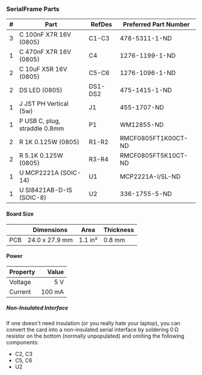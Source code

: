 ### SerialFrame Parts

|  # | Part                                      | RefDes  | Preferred Part Number      |
|---:|-------------------------------------------|---------|----------------------------|
|  3 | C 100nF X7R 16V (0805)                    | C1-C3   | 478-5311-1-ND              |
|  1 | C 470nF X7R 16V (0805)                    | C4      | 1276-1199-1-ND             |
|  2 | C 10uF X5R 16V (0805)                     | C5-C6   | 1276-1096-1-ND             |
|  2 | DS LED (0805)                             | DS1-DS2 | 475-1415-1-ND              |
|  1 | J JST PH Vertical (5w)                    | J1      | 455-1707-ND                |
|  1 | P USB C, plug, straddle 0.8mm             | P1      | WM12855-ND                 |
|  2 | R 1K 0.125W (0805)                        | R1-R2   | RMCF0805FT1K00CT-ND        |
|  2 | R 5.1K 0.125W (0805)                      | R3-R4   | RMCF0805FT5K10CT-ND        |
|  1 | U MCP2221A (SOIC-14)                      | U1      | MCP2221A-I/SL-ND           |
|  1 | U SI8421AB-D-IS (SOIC-8)                  | U2      | 336-1755-5-ND              |


#### Board Size

|       |      Dimensions | Area    | Thickness |
|-------|-----------------|---------|-----------|
| PCB   |  24.0 x 27.9 mm | 1.1 in² |    0.8 mm |


#### Power

| Property | Value  |
|----------|-------:|
| Voltage  |    5 V |
| Current  | 100 mA |


##### Non-Insulated Interface

If one doesn't need insulation (or you really hate your laptop), you can convert
the card into a non-insulated serial interface by soldering 0 Ω resistor on the
bottom (normally unpopulated) and omiting the following components:
* C2, C3
* C5, C6
* U2
